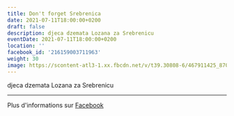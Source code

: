 ```yaml
---
title: Don't forget Srebrenica
date: 2021-07-11T18:00:00+0200
draft: false
description: djeca dzemata Lozana za Srebrenicu
eventDate: 2021-07-11T18:00:00+0200
location: ''
facebook_id: '216159003711963'
weight: 30
image: https://scontent-atl3-1.xx.fbcdn.net/v/t39.30808-6/467911425_8702124949883247_8451066247417132989_n.jpg?_nc_cat=103&ccb=1-7&_nc_sid=9e60e4&_nc_ohc=BKfA4ulrOhQQ7kNvwEHlm5i&_nc_oc=AdlrcZ9t48myI6HIWNDh1wXYpZntDWVqSuHJ9k_gwChxyMlHehSZ0x7h8bT2idbomw8&_nc_zt=23&_nc_ht=scontent-atl3-1.xx&edm=ABTKTjYEAAAA&_nc_gid=jcy-X-hJnaMRwiREyiJOKA&oh=00_AfSWIw3n1evrx13Od7i5EPO8eiZdBnHePfiUvWaPz9XM_g&oe=68921BD9
---
```


djeca dzemata Lozana za Srebrenicu

---

Plus d'informations sur [Facebook](https://facebook.com/events/216159003711963)